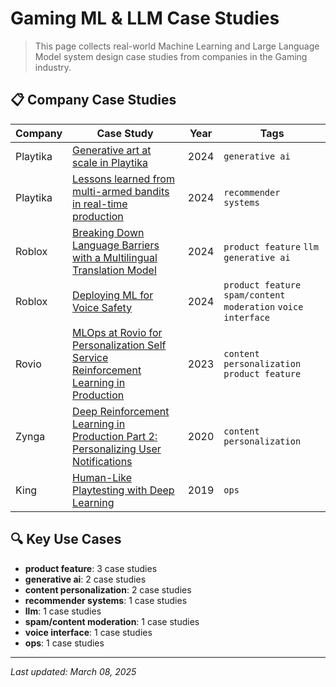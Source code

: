 # Gaming ML & LLM Case Studies

> This page collects real-world Machine Learning and Large Language Model system design case studies from companies in the Gaming industry.

## 📋 Company Case Studies

| Company | Case Study | Year | Tags |
|---------|------------|------|------|
| Playtika | [Generative art at scale in Playtika](../by-company/playtika/generative-art-at-scale-in-playtika.md) | 2024 | `generative ai` |
| Playtika | [Lessons learned from multi-armed bandits in real-time production](../by-company/playtika/lessons-learned-from-multi-armed-bandits-in-real-time-production.md) | 2024 | `recommender systems` |
| Roblox | [Breaking Down Language Barriers with a Multilingual Translation Model](../by-company/roblox/breaking-down-language-barriers-with-a-multilingual-translation-model.md) | 2024 | `product feature` `llm` `generative ai` |
| Roblox | [Deploying ML for Voice Safety](../by-company/roblox/deploying-ml-for-voice-safety.md) | 2024 | `product feature` `spam/content moderation` `voice interface` |
| Rovio | [MLOps at Rovio for Personalization Self Service Reinforcement Learning in Production](../by-company/rovio/mlops-at-rovio-for-personalization-self-service-reinforcement-learning-in-production.md) | 2023 | `content personalization` `product feature` |
| Zynga | [Deep Reinforcement Learning in Production Part 2: Personalizing User Notifications](../by-company/zynga/deep-reinforcement-learning-in-production-part-2-personalizing-user-notifications.md) | 2020 | `content personalization` |
| King | [Human-Like Playtesting with Deep Learning](../by-company/king/human-like-playtesting-with-deep-learning.md) | 2019 | `ops` |

## 🔍 Key Use Cases

- **product feature**: 3 case studies
- **generative ai**: 2 case studies
- **content personalization**: 2 case studies
- **recommender systems**: 1 case studies
- **llm**: 1 case studies
- **spam/content moderation**: 1 case studies
- **voice interface**: 1 case studies
- **ops**: 1 case studies

---

*Last updated: March 08, 2025*

